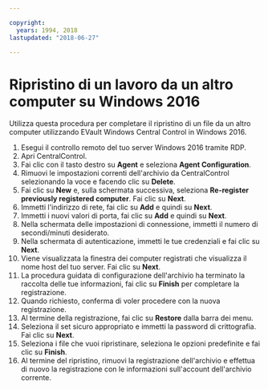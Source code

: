 ```yaml
---

copyright:
  years: 1994, 2018
lastupdated: "2018-06-27"

---
```


# Ripristino di un lavoro da un altro computer su Windows 2016 

Utilizza questa procedura per completare il ripristino di un file da un altro computer utilizzando EVault Windows Central Control in Windows 2016.

1. Esegui il controllo remoto del tuo server Windows 2016 tramite RDP.
2. Apri CentralControl.
3. Fai clic con il tasto destro su **Agent** e seleziona **Agent Configuration**.
4. Rimuovi le impostazioni correnti dell'archivio da CentralControl selezionando la voce e facendo clic su **Delete**.
5. Fai clic su **New** e, sulla schermata successiva, seleziona **Re-register previously registered computer**. Fai clic su **Next**.
6. Immetti l'indirizzo di rete, fai clic su **Add** e quindi su **Next**.
7. Immetti i nuovi valori di porta, fai clic su **Add** e quindi su **Next**.
8. Nella schermata delle impostazioni di connessione, immetti il numero di secondi/minuti desiderato. 
9. Nella schermata di autenticazione, immetti le tue credenziali e fai clic su **Next**.
10. Viene visualizzata la finestra dei computer registrati che visualizza il nome host del tuo server. Fai clic su **Next**.
11.	La procedura guidata di configurazione dell'archivio ha terminato la raccolta delle tue informazioni, fai clic su **Finish** per completare la registrazione.
12. Quando richiesto, conferma di voler procedere con la nuova registrazione.
13. Al termine della registrazione, fai clic su **Restore** dalla barra dei menu. 
9.	Seleziona il set sicuro appropriato e immetti la password di crittografia. Fai clic su **Next**.
10.	Seleziona i file che vuoi ripristinare, seleziona le opzioni predefinite e fai clic su **Finish**. 
11.	Al termine del ripristino, rimuovi la registrazione dell'archivio e effettua di nuovo la registrazione con le informazioni sull'account dell'archivio corrente. 
